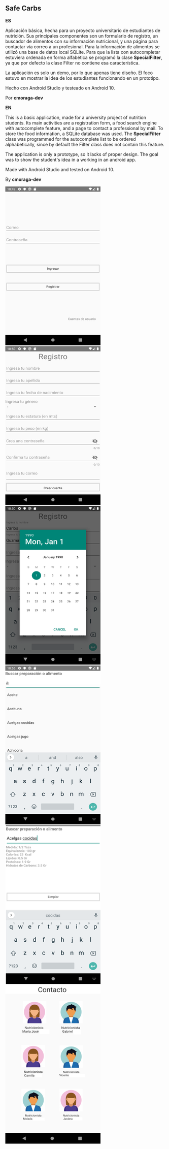 ## Safe Carbs

**ES**


Aplicación básica, hecha para un proyecto universitario de estudiantes de nutrición.
Sus principales componentes son un formulario de registro, un buscador de alimentos con su información nutricional,
y una página para contactar vía correo a un profesional.
Para la información de alimentos se utilizó una base de datos local SQLite.
Para que la lista con autocompletar estuviera ordenada en forma alfabética se programó la clase **SpecialFilter**, ya que por defecto la clase Filter no contiene esa característica.

La aplicación es solo un demo, por lo que apenas tiene diseño. El foco estuvo en mostrar la idea de los estudiantes funcionando en un prototipo.

Hecho con Android Studio y testeado en Android 10.

Por **cmoraga-dev**

**EN**


This is a basic application, made for a university project of nutrition students.
Its main activities are a registration form, a food search engine with autocomplete feature,
and a page to contact a professional by mail.
To store the food information, a SQLite database was used.
The **SpecialFilter** class was programmed for the autocomplete list to be ordered alphabetically, since by default the Filter class does not contain this feature.

The application is only a prototype, so it lacks of proper design. The goal was to show the student's idea in a working in an android app.

Made with Android Studio and tested on Android 10.

By **cmoraga-dev**


<img src="https://github.com/cmoraga-dev/SafeCarbs/blob/master/public/login.png" width="300" height="500">

<img src="https://github.com/cmoraga-dev/SafeCarbs/blob/master/public/register.png" width="300" height="500">

<img src="https://github.com/cmoraga-dev/SafeCarbs/blob/master/public/calendar.png" width="300" height="500">

<img src="https://github.com/cmoraga-dev/SafeCarbs/blob/master/public/foods.png" width="300" height="500">

<img src="https://github.com/cmoraga-dev/SafeCarbs/blob/master/public/food_detail.png" width="300" height="500">

<img src="https://github.com/cmoraga-dev/SafeCarbs/blob/master/public/contact.png" width="300" height="500">
